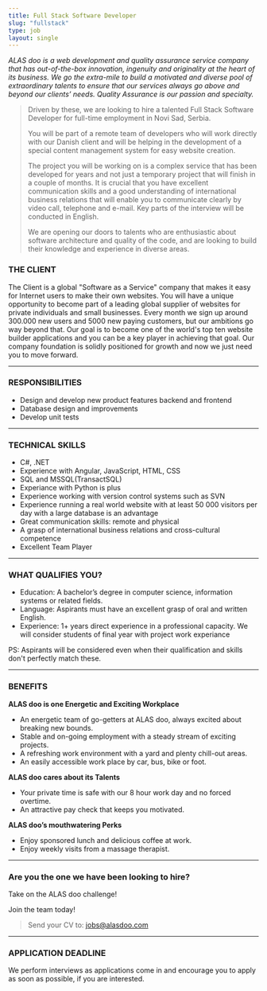 ```yaml
---
title: Full Stack Software Developer
slug: "fullstack"
type: job
layout: single
---
```


_ALAS doo is a web development and quality assurance service company that has out-of-the-box innovation, ingenuity and originality at the heart of its business. We go the extra-mile to build a motivated and diverse pool of extraordinary talents to ensure that our services always go above and beyond our clients’ needs. Quality Assurance is our passion and specialty._

> Driven by these, we are looking to hire a talented Full Stack Software Developer for full-time employment in Novi Sad, Serbia.
>
> You will be part of a remote team of developers who will work directly with our Danish client and will be helping in the development of a special content management system for easy website creation.
>
> The project you will be working on is a complex service that has been developed for years and not just a temporary project that will finish in a couple of months. It is crucial that you have excellent communication skills and a good understanding of international business relations that will enable you to communicate clearly by video call, telephone and e-mail. Key parts of the interview will be conducted in English.
>
> We are opening our doors to talents who are enthusiastic about software architecture and quality of the code, and are looking to build their knowledge and experience in diverse areas.

### THE CLIENT
The Client is a global "Software as a Service" company that makes it easy for Internet users to make their own websites. You will have a unique opportunity to become part of a leading global supplier of websites for private individuals and small businesses. Every month we sign up around 300.000 new users and 5000 new paying customers, but our ambitions go way beyond that. Our goal is to become one of the world's top ten website builder applications and you can be a key player in achieving that goal. Our company foundation is solidly positioned for growth and now we just need you to move forward.

---
### RESPONSIBILITIES
* Design and develop new product features backend and frontend
* Database design and improvements
* Develop unit tests

---
### TECHNICAL SKILLS
* C#, .NET
* Experience with Angular, JavaScript, HTML, CSS
* SQL and MSSQL(TransactSQL)
* Experiance with Python is plus
* Experience working with version control systems such as SVN
* Experience running a real world website with at least 50 000 visitors per day with a large database is an advantage
* Great communication skills: remote and physical
* A grasp of international business relations and cross-cultural competence
* Excellent Team Player

---
### WHAT QUALIFIES YOU?
* Education: A bachelor’s degree in computer science, information systems or related fields.
* Language: Aspirants must have an excellent grasp of oral and written English.
* Experience: 1+ years direct experience in a professional capacity. We will consider students of final year with project work experiance

PS: Aspirants will be considered even when their qualification and skills don't perfectly match these.

---
### BENEFITS
__ALAS doo is one Energetic and Exciting Workplace__

* An energetic team of go-getters at ALAS doo, always excited about breaking new bounds.
* Stable and on-going employment with a steady stream of exciting projects.
* A refreshing work environment with a yard and plenty chill-out areas.
* An easily accessible work place by car, bus, bike or foot.

__ALAS doo cares about its Talents__

* Your private time is safe with our 8 hour work day and no forced overtime.
* An attractive pay check that keeps you motivated.

__ALAS doo’s mouthwatering Perks__

* Enjoy sponsored lunch and delicious coffee at work.
* Enjoy weekly visits from a massage therapist.

---
### Are you the one we have been looking to hire?

Take on the ALAS doo challenge!

Join the team today!

> Send your CV to: <jobs@alasdoo.com>

---
### APPLICATION DEADLINE
We perform interviews as applications come in and encourage you to apply as soon as possible, if you are interested.
